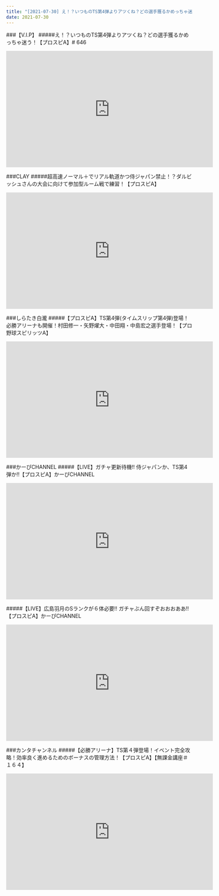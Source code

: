 ```yaml
---
title: "[2021-07-30] え！？いつものTS第4弾よりアツくね？どの選手獲るかめっちゃ迷う！【プロスピA】# 646 他"
date: 2021-07-30
---
```

###【V.I.P】
#####え！？いつものTS第4弾よりアツくね？どの選手獲るかめっちゃ迷う！【プロスピA】# 646
<iframe width="560" height="315" src="https://www.youtube.com/embed/59z3rywC-Iw" frameborder="0" allow="accelerometer; autoplay; clipboard-write; encrypted-media; gyroscope; picture-in-picture" allowfullscreen></iframe>

###CLAY
#####超高速ノーマル＋でリアル軌道かつ侍ジャパン禁止！？ダルビッシュさんの大会に向けて参加型ルーム戦で練習！【プロスピA】
<iframe width="560" height="315" src="https://www.youtube.com/embed/dO1xyLoTKBw" frameborder="0" allow="accelerometer; autoplay; clipboard-write; encrypted-media; gyroscope; picture-in-picture" allowfullscreen></iframe>

###しらたき白瀧
#####【プロスピA】TS第4弾(タイムスリップ第4弾)登場！必勝アリーナも開催！村田修一・矢野燿大・中田翔・中島宏之選手登場！【プロ野球スピリッツA】
<iframe width="560" height="315" src="https://www.youtube.com/embed/tkYv7dZ3J6o" frameborder="0" allow="accelerometer; autoplay; clipboard-write; encrypted-media; gyroscope; picture-in-picture" allowfullscreen></iframe>

###かーぴCHANNEL
#####【LIVE】ガチャ更新待機!! 侍ジャパンか、TS第4弾か!!【プロスピA】かーぴCHANNEL
<iframe width="560" height="315" src="https://www.youtube.com/embed/2rglMzVhXow" frameborder="0" allow="accelerometer; autoplay; clipboard-write; encrypted-media; gyroscope; picture-in-picture" allowfullscreen></iframe>

#####【LIVE】広島羽月のSランクが６体必要!! ガチャぶん回すぞおおおああ!!【プロスピA】かーぴCHANNEL
<iframe width="560" height="315" src="https://www.youtube.com/embed/r1M7a6HBwVU" frameborder="0" allow="accelerometer; autoplay; clipboard-write; encrypted-media; gyroscope; picture-in-picture" allowfullscreen></iframe>

###カンタチャンネル
#####【必勝アリーナ】TS第４弾登場！イベント完全攻略！効率良く進めるためのボーナスの管理方法！【プロスピA】【無課金講座＃１６４】
<iframe width="560" height="315" src="https://www.youtube.com/embed/pU2mCvCmTaM" frameborder="0" allow="accelerometer; autoplay; clipboard-write; encrypted-media; gyroscope; picture-in-picture" allowfullscreen></iframe>

